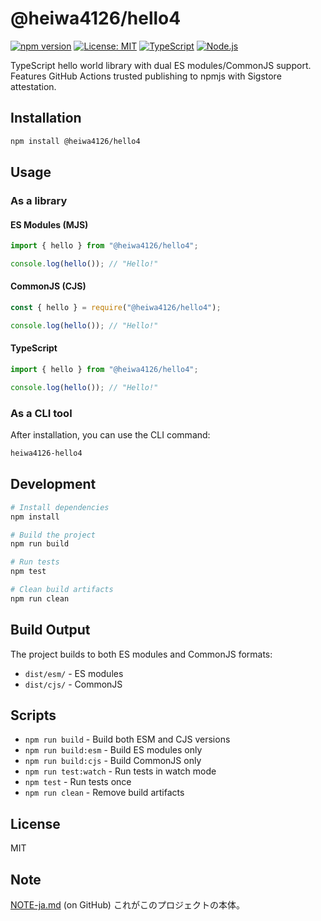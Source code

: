 # @heiwa4126/hello4

[![npm version](https://img.shields.io/npm/v/@heiwa4126/hello4.svg)](https://www.npmjs.com/package/@heiwa4126/hello4)
[![License: MIT](https://img.shields.io/badge/License-MIT-yellow.svg)](https://opensource.org/licenses/MIT)
[![TypeScript](https://img.shields.io/badge/TypeScript-007ACC?logo=typescript&logoColor=white)](https://www.typescriptlang.org/)
[![Node.js](https://img.shields.io/badge/Node.js-18%2B-green.svg)](https://nodejs.org/)

TypeScript hello world library with dual ES modules/CommonJS support. Features GitHub Actions trusted publishing to npmjs with Sigstore attestation.

## Installation

```bash
npm install @heiwa4126/hello4
```

## Usage

### As a library

#### ES Modules (MJS)

```typescript
import { hello } from "@heiwa4126/hello4";

console.log(hello()); // "Hello!"
```

#### CommonJS (CJS)

```javascript
const { hello } = require("@heiwa4126/hello4");

console.log(hello()); // "Hello!"
```

#### TypeScript

```typescript
import { hello } from "@heiwa4126/hello4";

console.log(hello()); // "Hello!"
```

### As a CLI tool

After installation, you can use the CLI command:

```bash
heiwa4126-hello4
```

## Development

```bash
# Install dependencies
npm install

# Build the project
npm run build

# Run tests
npm test

# Clean build artifacts
npm run clean
```

## Build Output

The project builds to both ES modules and CommonJS formats:

- `dist/esm/` - ES modules
- `dist/cjs/` - CommonJS

## Scripts

- `npm run build` - Build both ESM and CJS versions
- `npm run build:esm` - Build ES modules only
- `npm run build:cjs` - Build CommonJS only
- `npm run test:watch` - Run tests in watch mode
- `npm test` - Run tests once
- `npm run clean` - Remove build artifacts

## License

MIT

## Note

[NOTE-ja.md](https://github.com/heiwa4126/heiwa4126-hello4/blob/main/NOTE-ja.md) (on GitHub)
これがこのプロジェクトの本体。
